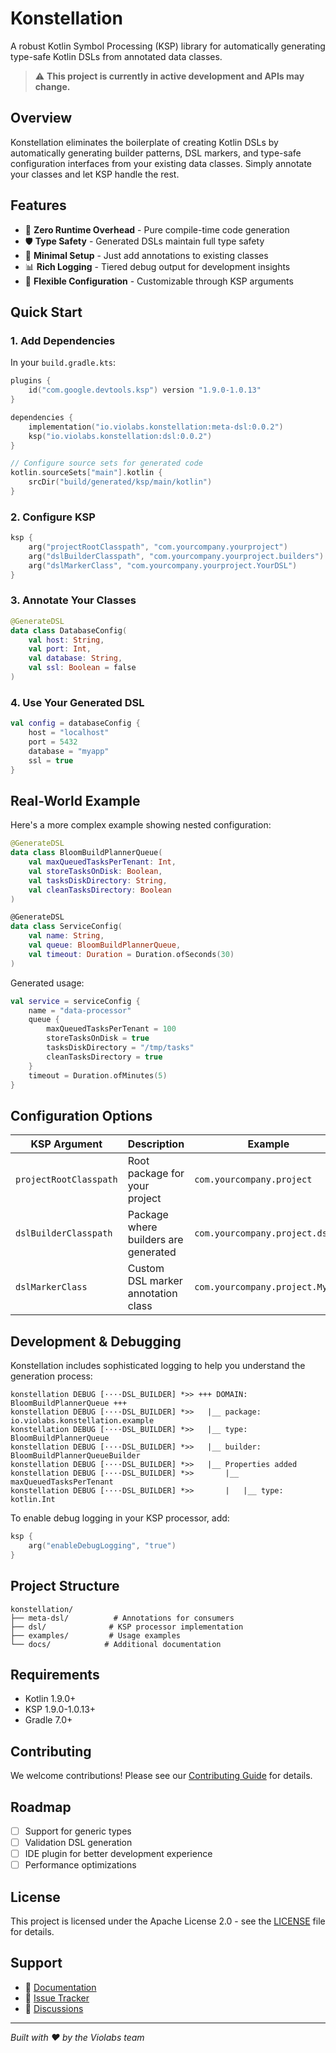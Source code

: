 # Konstellation

A robust Kotlin Symbol Processing (KSP) library for automatically generating type-safe Kotlin DSLs from annotated data classes.

> ⚠️ **This project is currently in active development and APIs may change.**

## Overview

Konstellation eliminates the boilerplate of creating Kotlin DSLs by automatically generating builder patterns, DSL markers, and type-safe configuration interfaces from your existing data classes. Simply annotate your classes and let KSP handle the rest.

## Features

- 🚀 **Zero Runtime Overhead** - Pure compile-time code generation
- 🛡️ **Type Safety** - Generated DSLs maintain full type safety
- 🎯 **Minimal Setup** - Just add annotations to existing classes
- 📊 **Rich Logging** - Tiered debug output for development insights
- 🔧 **Flexible Configuration** - Customizable through KSP arguments

## Quick Start

### 1. Add Dependencies

In your `build.gradle.kts`:

```kotlin
plugins {
    id("com.google.devtools.ksp") version "1.9.0-1.0.13"
}

dependencies {
    implementation("io.violabs.konstellation:meta-dsl:0.0.2")
    ksp("io.violabs.konstellation:dsl:0.0.2")
}

// Configure source sets for generated code
kotlin.sourceSets["main"].kotlin {
    srcDir("build/generated/ksp/main/kotlin")
}
```

### 2. Configure KSP

```kotlin
ksp {
    arg("projectRootClasspath", "com.yourcompany.yourproject")
    arg("dslBuilderClasspath", "com.yourcompany.yourproject.builders")
    arg("dslMarkerClass", "com.yourcompany.yourproject.YourDSL")
}
```

### 3. Annotate Your Classes

```kotlin
@GenerateDSL
data class DatabaseConfig(
    val host: String,
    val port: Int,
    val database: String,
    val ssl: Boolean = false
)
```

### 4. Use Your Generated DSL

```kotlin
val config = databaseConfig {
    host = "localhost"
    port = 5432
    database = "myapp"
    ssl = true
}
```

## Real-World Example

Here's a more complex example showing nested configuration:

```kotlin
@GenerateDSL
data class BloomBuildPlannerQueue(
    val maxQueuedTasksPerTenant: Int,
    val storeTasksOnDisk: Boolean,
    val tasksDiskDirectory: String,
    val cleanTasksDirectory: Boolean
)

@GenerateDSL
data class ServiceConfig(
    val name: String,
    val queue: BloomBuildPlannerQueue,
    val timeout: Duration = Duration.ofSeconds(30)
)
```

Generated usage:

```kotlin
val service = serviceConfig {
    name = "data-processor"
    queue {
        maxQueuedTasksPerTenant = 100
        storeTasksOnDisk = true
        tasksDiskDirectory = "/tmp/tasks"
        cleanTasksDirectory = true
    }
    timeout = Duration.ofMinutes(5)
}
```

## Configuration Options

| KSP Argument | Description | Example |
|--------------|-------------|---------|
| `projectRootClasspath` | Root package for your project | `com.yourcompany.project` |
| `dslBuilderClasspath` | Package where builders are generated | `com.yourcompany.project.dsl` |
| `dslMarkerClass` | Custom DSL marker annotation class | `com.yourcompany.project.MyDSL` |

## Development & Debugging

Konstellation includes sophisticated logging to help you understand the generation process:

```
konstellation DEBUG [····DSL_BUILDER] *>> +++ DOMAIN: BloomBuildPlannerQueue +++
konstellation DEBUG [····DSL_BUILDER] *>>   |__ package: io.violabs.konstellation.example
konstellation DEBUG [····DSL_BUILDER] *>>   |__ type: BloomBuildPlannerQueue
konstellation DEBUG [····DSL_BUILDER] *>>   |__ builder: BloomBuildPlannerQueueBuilder
konstellation DEBUG [····DSL_BUILDER] *>>   |__ Properties added
konstellation DEBUG [····DSL_BUILDER] *>>       |__ maxQueuedTasksPerTenant
konstellation DEBUG [····DSL_BUILDER] *>>       |   |__ type: kotlin.Int
```

To enable debug logging in your KSP processor, add:

```kotlin
ksp {
    arg("enableDebugLogging", "true")
}
```

## Project Structure

```
konstellation/
├── meta-dsl/          # Annotations for consumers
├── dsl/              # KSP processor implementation
├── examples/         # Usage examples
└── docs/            # Additional documentation
```

## Requirements

- Kotlin 1.9.0+
- KSP 1.9.0-1.0.13+
- Gradle 7.0+

## Contributing

We welcome contributions! Please see our [Contributing Guide](CONTRIBUTING.md) for details.

## Roadmap

- [ ] Support for generic types
- [ ] Validation DSL generation
- [ ] IDE plugin for better development experience
- [ ] Performance optimizations

## License

This project is licensed under the Apache License 2.0 - see the [LICENSE](LICENSE) file for details.

## Support

- 📝 [Documentation](https://github.com/violabs/konstellation/wiki)
- 🐛 [Issue Tracker](https://github.com/violabs/konstellation/issues)
- 💬 [Discussions](https://github.com/violabs/konstellation/discussions)

---

*Built with ❤️ by the Violabs team*
